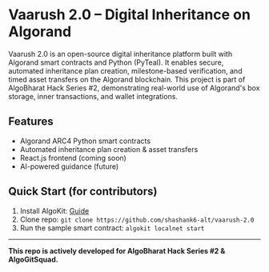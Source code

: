 # Vaarush 2.0 – Digital Inheritance on Algorand

Vaarush 2.0 is an open-source digital inheritance platform built with Algorand smart contracts and Python (PyTeal). It enables secure, automated inheritance plan creation, milestone-based verification, and timed asset transfers on the Algorand blockchain. This project is part of AlgoBharat Hack Series #2, demonstrating real-world use of Algorand's box storage, inner transactions, and wallet integrations.

## Features
- Algorand ARC4 Python smart contracts
- Automated inheritance plan creation & asset transfers
- React.js frontend (coming soon)
- AI-powered guidance (future)

## Quick Start (for contributors)
1. Install AlgoKit: [Guide](https://developer.algorand.org/docs/get-started/algokit/)
2. Clone repo: `git clone https://github.com/shashank6-alt/vaarush-2.0`
3. Run the sample smart contract: `algokit localnet start`

---
**This repo is actively developed for AlgoBharat Hack Series #2 & AlgoGitSquad.**
